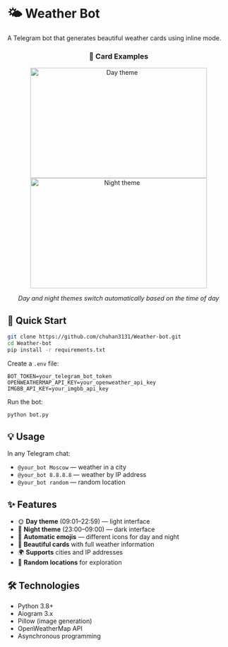 # 🌤️ Weather Bot

A Telegram bot that generates beautiful weather cards using inline mode.

<div align="center">

### 📸 Card Examples

<img width="400" height="250" alt="Day theme" src="https://github.com/user-attachments/assets/9fe51bae-96ee-455b-9cd7-df3134b87acc" />
<img width="400" height="250" alt="Night theme" src="https://github.com/user-attachments/assets/730333bf-d658-4979-a85f-fd7e376d2413" />

*Day and night themes switch automatically based on the time of day*

</div>

## 🚀 Quick Start

```bash
git clone https://github.com/chuhan3131/Weather-bot.git
cd Weather-bot
pip install -r requirements.txt
```

Create a `.env` file:

```env
BOT_TOKEN=your_telegram_bot_token
OPENWEATHERMAP_API_KEY=your_openweather_api_key
IMGBB_API_KEY=your_imgbb_api_key
```

Run the bot:

```bash
python bot.py
```

## 💡 Usage

In any Telegram chat:

* `@your_bot Moscow` — weather in a city
* `@your_bot 8.8.8.8` — weather by IP address
* `@your_bot random` — random location

## ✨ Features

* 🌞 **Day theme** (09:01–22:59) — light interface
* 🌙 **Night theme** (23:00–09:00) — dark interface
* 🎨 **Automatic emojis** — different icons for day and night
* 📱 **Beautiful cards** with full weather information
* 🌍 **Supports** cities and IP addresses
* 🎲 **Random locations** for exploration

## 🛠 Technologies

* Python 3.8+
* Aiogram 3.x
* Pillow (image generation)
* OpenWeatherMap API
* Asynchronous programming

